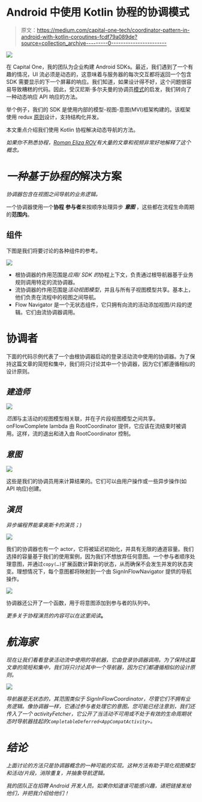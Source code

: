 # Android 中使用 Kotlin 协程的协调模式

> 原文：<https://medium.com/capital-one-tech/coordinator-pattern-in-android-with-kotlin-coroutines-fcdf79a089de?source=collection_archive---------0----------------------->

![](img/6684ab69849af7d33180e65e1160539d.png)

在 Capital One，我的团队为企业构建 Android SDKs。最近，我们遇到了一个有趣的情况，UI 流必须是动态的，这意味着与服务器的每次交互都将返回一个包含 SDK 需要显示的下一个屏幕的响应。我们知道，如果设计得不好，这个问题很容易导致糟糕的代码。因此，受汉尼斯·多尔夫曼的协调员[模式](http://hannesdorfmann.com/android/coordinators-android)的启发，我们转向了一种动态响应 API 响应的方法。

举个例子，我们的 SDK 是使用内部的模型-视图-意图(MVI)框架构建的。该框架使用 redux [原则](https://redux.js.org/introduction/three-principles)设计，支持结构化并发。

本文重点介绍我们使用 Kotlin 协程解决动态导航的方法。

*如果你不熟悉协程，*[*Roman Eliza ROV*](/@elizarov)*有大量的文章和视频非常好地解释了这个概念。*

# ***一种基于协程的*解决方案**

*协调器包含在视图之间导航的业务逻辑。*

一个协调器使用一个**协程** **参与者**来按顺序处理异步 ***意图*** ，这些都在流程生命周期的**范围内**。

## **组件**

下图是我们将要讨论的各种组件的参考。

![](img/8cd911109f17ab1268e7a21dcc2148f5.png)

*   根协调器的作用范围是*应用/ SDK 的*协程上下文，负责通过根导航器基于业务规则调用特定的流协调器。
*   流协调器的作用范围是*活动视图模型*，并且与所有子视图模型共享。基本上，他们负责在流程中的视图之间导航。
*   Flow Navigator 是一个无状态组件，它只拥有向流的活动添加视图/片段的逻辑。它们由流协调器调用。

# 协调者

下面的代码示例代表了一个由根协调器启动的登录活动流中使用的协调器。为了保持这篇文章的简短和集中，我们将只讨论其中一个协调器，因为它们都遵循相似的设计原则。

## ***建造师***

![](img/8742ef5a01bb5862792c9e4b091e0791.png)

*范围*与主活动的视图模型相关联，并在子片段视图模型之间共享。onFlowComplete lambda 由 RootCoordinator 提供，它应该在流结束时被调用。这样，流的退出和进入由 RootCoordinator 控制。

## ***意图***

![](img/f81aeca5b76bca0aaa507f515734e379.png)

这些是我们的协调员用来计算结果的。它们可以由用户操作或一些异步操作(如 API 响应)创建。

## ***演员***

*异步编程界能拿奥斯卡的演员；)*

![](img/334a6e51ef4d098e3dd794105659125e.png)

我们的协调器也有一个 actor，它将被延迟初始化，并具有无限的通道容量。我们选择的容量基于我们的使用案例，因为我们不想放弃任何意图。一个参与者顺序处理意图，并通过`copy(…)`扩展函数计算新的状态，从而确保不会发生并发的状态突变。理想情况下，每个意图都将映射到一个由 SignInFlowNavigator 提供的导航操作。

![](img/885ce410e640a7f7917361d05c2f994b.png)

协调器还公开了一个函数，用于将意图添加到参与者的队列中。

*更多关于协程演员的内容可以在这里阅读*[](https://github.com/Kotlin/kotlinx.coroutines/blob/master/docs/shared-mutable-state-and-concurrency.md#actors)**。**

# *航海家*

*现在让我们看看登录活动流中使用的导航器，它由登录协调器调用。为了保持这篇文章的简短和集中，我们将只讨论其中一个导航器，因为它们都遵循相似的设计原则。*

*![](img/a0687e40cf1a5d6a755c8cc22e3741a5.png)*

*导航器是无状态的，其范围类似于 SignInFlowCoordinator，尽管它们不拥有业务逻辑。像协调器一样，它通过参与者处理它的意图。您可能已经注意到，我们还传入了一个 activityFetcher，它公开了当活动不可用或不处于有效的生命周期状态时导航器挂起的`CompletableDeferred<AppCompatActivity>`。*

# ***结论***

*上面讨论的方法只是协调器概念的一种可能的实现。这种方法有助于简化视图模型和活动/片段，消除重复，并抽象导航逻辑。*

*我的团队正在招聘 Android 开发人员。如果你知道谁可能感兴趣，请把链接发给他们，并把我介绍给他们！*